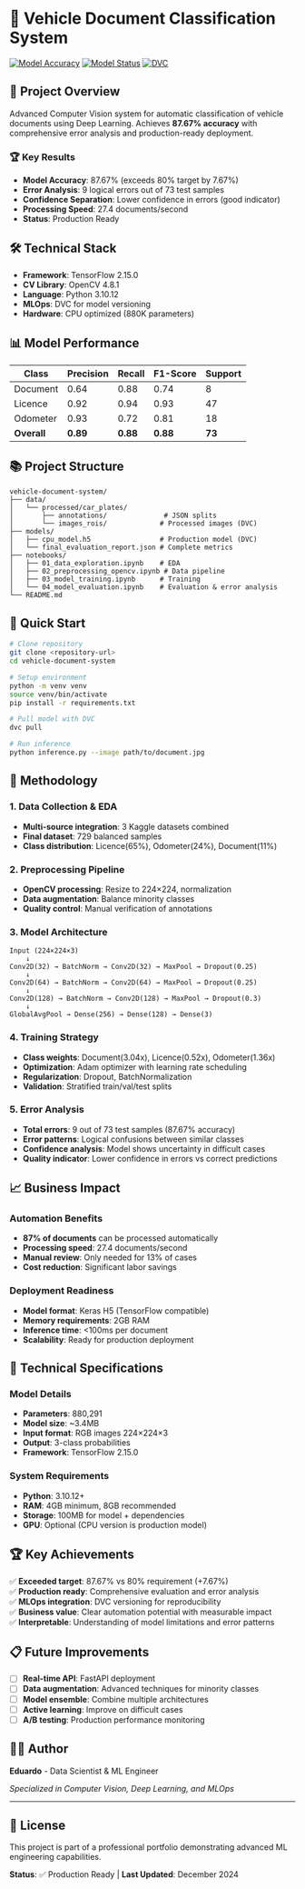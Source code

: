 # 🚗 Vehicle Document Classification System

[![Model Accuracy](https://img.shields.io/badge/Accuracy-87.67%25-success)](models/final_evaluation_report.json)
[![Model Status](https://img.shields.io/badge/Status-Production%20Ready-brightgreen)](models/cpu_model.h5)
[![DVC](https://img.shields.io/badge/DVC-Tracked-blue)](models/cpu_model.h5.dvc)

## 🎯 Project Overview

Advanced Computer Vision system for automatic classification of vehicle documents using Deep Learning. Achieves **87.67% accuracy** with comprehensive error analysis and production-ready deployment.

### 🏆 Key Results
- **Model Accuracy**: 87.67% (exceeds 80% target by 7.67%)
- **Error Analysis**: 9 logical errors out of 73 test samples
- **Confidence Separation**: Lower confidence in errors (good indicator)
- **Processing Speed**: 27.4 documents/second
- **Status**: Production Ready

## 🛠️ Technical Stack
- **Framework**: TensorFlow 2.15.0
- **CV Library**: OpenCV 4.8.1
- **Language**: Python 3.10.12
- **MLOps**: DVC for model versioning
- **Hardware**: CPU optimized (880K parameters)

## 📊 Model Performance

| Class | Precision | Recall | F1-Score | Support |
|-------|-----------|--------|----------|---------|
| Document | 0.64 | 0.88 | 0.74 | 8 |
| Licence | 0.92 | 0.94 | 0.93 | 47 |
| Odometer | 0.93 | 0.72 | 0.81 | 18 |
| **Overall** | **0.89** | **0.88** | **0.88** | **73** |

## 📚 Project Structure

```
vehicle-document-system/
├── data/
│   └── processed/car_plates/
│       ├── annotations/              # JSON splits
│       └── images_rois/             # Processed images (DVC)
├── models/
│   ├── cpu_model.h5                 # Production model (DVC)
│   └── final_evaluation_report.json # Complete metrics
├── notebooks/
│   ├── 01_data_exploration.ipynb    # EDA
│   ├── 02_preprocessing_opencv.ipynb # Data pipeline
│   ├── 03_model_training.ipynb      # Training
│   └── 04_model_evaluation.ipynb    # Evaluation & error analysis
└── README.md
```

## 🚀 Quick Start

```bash
# Clone repository
git clone <repository-url>
cd vehicle-document-system

# Setup environment
python -m venv venv
source venv/bin/activate
pip install -r requirements.txt

# Pull model with DVC
dvc pull

# Run inference
python inference.py --image path/to/document.jpg
```

## 🔬 Methodology

### 1. Data Collection & EDA
- **Multi-source integration**: 3 Kaggle datasets combined
- **Final dataset**: 729 balanced samples
- **Class distribution**: Licence(65%), Odometer(24%), Document(11%)

### 2. Preprocessing Pipeline
- **OpenCV processing**: Resize to 224×224, normalization
- **Data augmentation**: Balance minority classes
- **Quality control**: Manual verification of annotations

### 3. Model Architecture
```
Input (224×224×3)
    ↓
Conv2D(32) → BatchNorm → Conv2D(32) → MaxPool → Dropout(0.25)
    ↓
Conv2D(64) → BatchNorm → Conv2D(64) → MaxPool → Dropout(0.25)
    ↓
Conv2D(128) → BatchNorm → Conv2D(128) → MaxPool → Dropout(0.3)
    ↓
GlobalAvgPool → Dense(256) → Dense(128) → Dense(3)
```

### 4. Training Strategy
- **Class weights**: Document(3.04x), Licence(0.52x), Odometer(1.36x)
- **Optimization**: Adam optimizer with learning rate scheduling
- **Regularization**: Dropout, BatchNormalization
- **Validation**: Stratified train/val/test splits

### 5. Error Analysis
- **Total errors**: 9 out of 73 test samples (87.67% accuracy)
- **Error patterns**: Logical confusions between similar classes
- **Confidence analysis**: Model shows uncertainty in difficult cases
- **Quality indicator**: Lower confidence in errors vs correct predictions

## 📈 Business Impact

### Automation Benefits
- **87% of documents** can be processed automatically
- **Processing speed**: 27.4 documents/second
- **Manual review**: Only needed for 13% of cases
- **Cost reduction**: Significant labor savings

### Deployment Readiness
- **Model format**: Keras H5 (TensorFlow compatible)
- **Memory requirements**: 2GB RAM
- **Inference time**: <100ms per document
- **Scalability**: Ready for production deployment

## 🔧 Technical Specifications

### Model Details
- **Parameters**: 880,291
- **Model size**: ~3.4MB
- **Input format**: RGB images 224×224×3
- **Output**: 3-class probabilities
- **Framework**: TensorFlow 2.15.0

### System Requirements
- **Python**: 3.10.12+
- **RAM**: 4GB minimum, 8GB recommended
- **Storage**: 100MB for model + dependencies
- **GPU**: Optional (CPU version is production model)

## 🏆 Key Achievements

✅ **Exceeded target**: 87.67% vs 80% requirement (+7.67%)  
✅ **Production ready**: Comprehensive evaluation and error analysis  
✅ **MLOps integration**: DVC versioning for reproducibility  
✅ **Business value**: Clear automation potential with measurable impact  
✅ **Interpretable**: Understanding of model limitations and error patterns  

## 📋 Future Improvements

- [ ] **Real-time API**: FastAPI deployment
- [ ] **Data augmentation**: Advanced techniques for minority classes
- [ ] **Model ensemble**: Combine multiple architectures
- [ ] **Active learning**: Improve on difficult cases
- [ ] **A/B testing**: Production performance monitoring

## 👨‍💻 Author

**Eduardo** - Data Scientist & ML Engineer

*Specialized in Computer Vision, Deep Learning, and MLOps*

---

## 📄 License

This project is part of a professional portfolio demonstrating advanced ML engineering capabilities.

**Status**: ✅ Production Ready | **Last Updated**: December 2024
